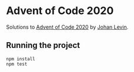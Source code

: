 # Advent of Code 2020

Solutions to [Advent of Code 2020](https://adventofcode.com/2020) by [Johan Levin](https://github.com/johan13).

## Running the project

```
npm install
npm test
```
